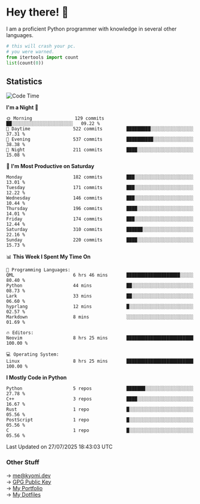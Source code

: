 # Hey there! 👋

I am a proficient Python programmer with knowledge in several other languages.

```py
# this will crash your pc.
# you were warned.
from itertools import count
list(count(0))
```

## Statistics
<!--START_SECTION:waka-->
![Code Time](http://img.shields.io/badge/Code%20Time-1%2C857%20hrs%202%20mins-blue)

**I'm a Night 🦉** 

```text
🌞 Morning                129 commits         ██░░░░░░░░░░░░░░░░░░░░░░░   09.22 % 
🌆 Daytime                522 commits         █████████░░░░░░░░░░░░░░░░   37.31 % 
🌃 Evening                537 commits         ██████████░░░░░░░░░░░░░░░   38.38 % 
🌙 Night                  211 commits         ████░░░░░░░░░░░░░░░░░░░░░   15.08 % 
```
📅 **I'm Most Productive on Saturday** 

```text
Monday                   182 commits         ███░░░░░░░░░░░░░░░░░░░░░░   13.01 % 
Tuesday                  171 commits         ███░░░░░░░░░░░░░░░░░░░░░░   12.22 % 
Wednesday                146 commits         ███░░░░░░░░░░░░░░░░░░░░░░   10.44 % 
Thursday                 196 commits         ████░░░░░░░░░░░░░░░░░░░░░   14.01 % 
Friday                   174 commits         ███░░░░░░░░░░░░░░░░░░░░░░   12.44 % 
Saturday                 310 commits         ██████░░░░░░░░░░░░░░░░░░░   22.16 % 
Sunday                   220 commits         ████░░░░░░░░░░░░░░░░░░░░░   15.73 % 
```


📊 **This Week I Spent My Time On** 

```text
💬 Programming Languages: 
QML                      6 hrs 46 mins       ████████████████████░░░░░   80.40 % 
Python                   44 mins             ██░░░░░░░░░░░░░░░░░░░░░░░   08.73 % 
Lark                     33 mins             ██░░░░░░░░░░░░░░░░░░░░░░░   06.60 % 
hyprlang                 12 mins             █░░░░░░░░░░░░░░░░░░░░░░░░   02.57 % 
Markdown                 8 mins              ░░░░░░░░░░░░░░░░░░░░░░░░░   01.69 % 

🔥 Editors: 
Neovim                   8 hrs 25 mins       █████████████████████████   100.00 % 

💻 Operating System: 
Linux                    8 hrs 25 mins       █████████████████████████   100.00 % 
```

**I Mostly Code in Python** 

```text
Python                   5 repos             ███████░░░░░░░░░░░░░░░░░░   27.78 % 
C++                      3 repos             ████░░░░░░░░░░░░░░░░░░░░░   16.67 % 
Rust                     1 repo              █░░░░░░░░░░░░░░░░░░░░░░░░   05.56 % 
PostScript               1 repo              █░░░░░░░░░░░░░░░░░░░░░░░░   05.56 % 
C                        1 repo              █░░░░░░░░░░░░░░░░░░░░░░░░   05.56 % 
```




 Last Updated on 27/07/2025 18:43:03 UTC
<!--END_SECTION:waka-->

### Other Stuff

→ [me@kyomi.dev](mailto:me@kyomi.dev)\
→ [GPG Public Key](https://github.com/bitterteriyaki.gpg)\
→ [My Portfolio](https://kyomi.dev)\
→ [My Dotfiles](https://github.com/bitterteriyaki/dotfiles)
